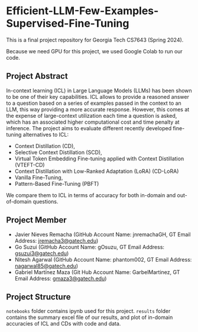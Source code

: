 # Efficient-LLM-Few-Examples-Supervised-Fine-Tuning

This is a final project repository for Georgia Tech CS7643 (Spring 2024). 

Because we need GPU for this project, we used Google Colab to run our code. 

## Project Abstract 
In-context learning (ICL) in Large Language Models (LLMs) has been shown to be one of their key capabilities. ICL allows to provide a reasoned answer to a question based on a series of examples passed in the context to an LLM, this way providing a more accurate response. However, this comes at the expense of large-context utilization each time a question is asked, which has an associated higher computational cost and time penalty at inference. The project aims to evaluate different recently developed fine-tuning alternatives to ICL: 
- Context Distillation (CD),
- Selective Context Distillation (SCD),
- Virtual Token Embedding Fine-tuning applied with Context Distillation (VTEFT-CD)
- Context Distillation with Low-Ranked Adaptation (LoRA) (CD-LoRA)
- Vanilla Fine-Tuning,
- Pattern-Based Fine-Tuning (PBFT)

We compare them to ICL in terms of accuracy for both in-domain and out-of-domain questions.


## Project Member
- Javier Nieves Remacha (GitHub Account Name: jnremachaGH, GT Email Address: jremacha3@gatech.edu)
- Go Suzui (GitHub Account Name: gOsuzu, GT Email Address: gsuzui3@gatech.edu)
- Nitesh Agarwal (GitHub Account Name: phantom002, GT Email Address: nagarwal85@gatech.edu)
- Gabriel Martínez Maza (Git Hub Account Name: GarbelMartinez, GT Email Address: gmaza3@gatech.edu)

## Project Structure
`notebooks` folder contains ipynb used for this project. `results` folder contains the summary excel file of our results, and plot of in-domain accuracies of ICL and CDs with code and data.
